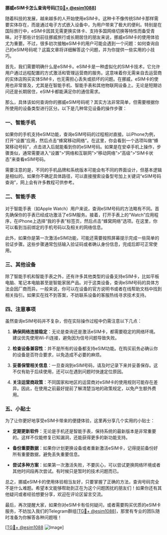 **挪威eSIM卡怎么查询号码[[TG💪+ @esim1088](https://t.me/s/esim1088)]**

随着科技的发展，越来越多的人开始使用eSIM卡。这种卡不像传统SIM卡那样需要实体存在，而是通过电子方式嵌入设备中，为用户带来了极大的便利。特别是在国际旅行中，eSIM卡因其无需更换实体卡、支持多国网络切换等特性而备受青睐。对于那些计划前往挪威旅行或长期居住的朋友来说，挪威eSIM卡的使用体验尤为重要。不过，很多初次接触eSIM卡的用户可能会遇到一个问题：如何查询自己的eSIM号码呢？这篇文章将详细解答这个问题，并为你提供一些实用的小技巧。

首先，我们需要明确什么是eSIM卡。eSIM卡是一种虚拟化的SIM卡技术，它允许用户通过远程配置的方式激活和管理运营商的服务。这意味着你无需亲自去运营商的实体店购买实体SIM卡，也无需担心丢失或损坏的问题。在挪威，eSIM卡的使用也非常普及，尤其是在智能手机、智能手表和其他物联网设备上。无论是短期访问还是长期居住，eSIM卡都能满足你的通信需求。

那么，具体该如何查询你的挪威eSIM号码呢？其实方法非常简单，但需要根据你所使用的设备类型进行区分。以下是几种常见设备的操作步骤：

### **一、智能手机**

如果你的手机支持eSIM功能，查询eSIM号码的过程相对直接。以iPhone为例，打开“设置”应用，然后点击“蜂窝移动网络”。在这里，你会看到一个选项叫做“蜂窝移动号码”，点击进入后就能看到你的eSIM号码。如果是在安卓手机上操作，步骤类似，通常需要进入“设置”>“网络和互联网”>“移动网络”>“高级”>“SIM卡状态”来查看eSIM号码。

需要注意的是，不同的手机品牌和系统版本可能会有不同的界面设计，但基本逻辑是相似的。如果你不确定具体路径，可以直接搜索设备型号加上关键词“eSIM号码查询”，网上会有许多教程可供参考。

### **二、智能手表**

对于智能手表（如Apple Watch）用户来说，查询eSIM号码的方法略有不同。首先确保你的手表已经成功激活了eSIM服务。接着，打开手表上的“Watch”应用程序，在iPhone上选择“我的手表”标签页，然后点击“蜂窝网络”选项。在这里，你可以看到当前绑定的手机号码以及相关的网络信息。

此外，如果你是第一次激活eSIM功能，可能还需要按照屏幕提示完成一些简单的验证步骤。这些步骤通常包括输入验证码或者确认身份信息，完成后即可正常使用。

### **三、其他设备**

除了智能手机和智能手表之外，还有许多其他类型的设备支持eSIM卡，比如平板电脑、笔记本电脑甚至是智能家居产品。对于这类设备，查询eSIM号码的具体方法会因厂商而异。一般来说，你可以在设备的官方说明书或者在线帮助文档中找到相关指引。如果实在找不到答案，不妨联系设备的客服热线寻求技术支持。

### **四、注意事项**

虽然查询eSIM号码并不复杂，但在实际操作过程中仍需注意以下几点：

1. **确保网络连接稳定**：无论是查询还是激活eSIM卡，都需要稳定的网络环境。建议优先使用Wi-Fi连接，避免因为信号问题导致失败。
   
2. **检查设备兼容性**：并不是所有的设备都支持eSIM功能。在购买前务必确认你的设备是否符合要求，以免造成不必要的麻烦。

3. **妥善保管相关信息**：一旦查询到eSIM号码，请及时记录下来并妥善保存。这不仅有助于后续使用，还可以在遇到问题时快速定位原因。

4. **关注运营商政策**：不同国家和地区的运营商对eSIM卡的使用规则可能存在差异。因此，在使用之前最好提前了解清楚当地的政策规定，以免产生额外费用。

### **五、小贴士**

为了让你更好地享受eSIM卡带来的便捷体验，这里再分享几个实用的小贴士：

- **定期更新软件**：无论是手机还是智能手表，保持系统的最新版本是非常重要的。这样不仅能修复已知漏洞，还能获得更多的新功能支持。
  
- **备份重要数据**：如果你计划更换设备或者重新激活eSIM卡，记得提前备份好所有重要数据，避免丢失重要信息。

- **尝试多种方案**：如果第一次激活失败，不要灰心，可以尝试更换网络环境或者其他时间段再次尝试。有时候只是暂时的技术问题而已。

总之，挪威eSIM卡的使用体验相当友好，只要掌握了正确的方法，查询号码完全不是什么难题。希望本文能够帮助到正在为这个问题困扰的朋友们！如果你还有其他疑问或者经验想要分享，欢迎在评论区留言交流。

最后，再次提醒大家，如果你对eSIM卡有任何疑问，或者需要购买优质的eSIM卡服务，不妨加入我们的Telegram群组[[TG💪+ @esim1088](https://t.me/s/esim1088)]，那里有专业的团队随时准备为你解答各种问题哦！

[[TG💪+ @esim1088](https://t.me/s/esim1088) ![Image](https://i.postimg.cc/4NQfJmqS/Snipaste-2025-05-13-00-14-12.png)]
